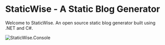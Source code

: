# StaticWise - A Static Blog Generator #

Welcome to StaticWise. An open source static blog generator built using .NET and C#.

![StaticWise.Console](https://github.com/stevenmclintock/StaticWise/blob/master/Resources/StaticWise.Console.PNG?raw=true)